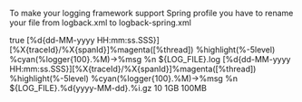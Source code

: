 To make your logging framework support Spring profile you have to rename your file from logback.xml to logback-spring.xml

<?xml version="1.0" encoding="UTF-8"?>
<configuration>
	<include resource="/org/springframework/boot/logging/logback/base.xml"/>
	<!-- <logger name="org.springframework.web" level="DEBUG"/> -->
	<logger name="org.springframework.jdbc.core.JdbcTemplate">
		<level value="debug" />
	</logger>
	<logger
		name="org.springframework.jdbc.core.StatementCreatorUtils">
		<level value="debug" />
	</logger>
	<logger name="org.springframework" level="WARN" />
	<logger name="org.springframework.transaction" level="WARN" />
	<!-- <property name="FILE_LOG" value="${LOG_FILE}"/> -->
	<appender name="CONSOLE"
		class="ch.qos.logback.core.ConsoleAppender">
		<!-- On Windows machines setting withJansi to true enables ANSI color code 
			interpretation by the Jansi library. This requires org.fusesource.jansi:jansi:1.8 
			on the class path. Note that Unix-based operating systems such as Linux and 
			Mac OS X support ANSI color codes by default. -->
		<withJansi>true</withJansi>
		<layout class="ch.qos.logback.classic.PatternLayout">
			<pattern>[%d{dd-MM-yyyy HH:mm:ss.SSS}][%X{traceId}/%X{spanId}]%magenta([%thread]) %highlight(%-5level) %cyan(%logger{100}.%M)->%msg %n
			</pattern>
		</layout>
	</appender>
	<property name="LOG_FILE" value="logs/icms" />
	<!-- Rolling policy -->
	<appender name="ROLLINGFILE"
		class="ch.qos.logback.core.rolling.RollingFileAppender">
		<file>${LOG_FILE}.log</file>
		<encoder
			class="ch.qos.logback.classic.encoder.PatternLayoutEncoder">
			<pattern>[%d{dd-MM-yyyy HH:mm:ss.SSS}][%X{traceId}/%X{spanId}]%magenta([%thread]) %highlight(%-5level) %cyan(%logger{100}.%M)->%msg %n
			</pattern>
		</encoder>
		<rollingPolicy
			class="ch.qos.logback.core.rolling.TimeBasedRollingPolicy">
			<!-- rollover daily and when the file reaches 10 MegaBytes -->
			<fileNamePattern>${LOG_FILE}.%d{yyyy-MM-dd}.%i.gz</fileNamePattern>
			<maxHistory>10</maxHistory>
			<totalSizeCap>1GB</totalSizeCap>
			<timeBasedFileNamingAndTriggeringPolicy
				class="ch.qos.logback.core.rolling.SizeAndTimeBasedFNATP">
				<maxFileSize>100MB</maxFileSize>
			</timeBasedFileNamingAndTriggeringPolicy>
		</rollingPolicy>
	</appender>
	<root level="INFO">
		<appender-ref ref="ROLLINGFILE" />
		<appender-ref ref="CONSOLE" />
		<!-- <appender-ref ref="STDOUT" /> -->
	</root>
	<springProfile name="DEV">
        <logger name="com.enkindle" level="info"/>
    </springProfile>
    <springProfile name="UDEV">
        <logger name="com.enkindle" level="info"/>
    </springProfile>
    <springProfile name="PRO">
        <logger name="com.enkindle" level="info"/>
    </springProfile>
    <springProfile name="QA">
        <logger name="com.enkindle" level="info"/>
    </springProfile>
</configuration>